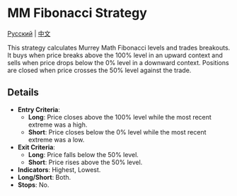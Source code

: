 # MM Fibonacci Strategy
[Русский](README_ru.md) | [中文](README_cn.md)

This strategy calculates Murrey Math Fibonacci levels and trades breakouts. It buys when price breaks above the 100% level in an upward context and sells when price drops below the 0% level in a downward context. Positions are closed when price crosses the 50% level against the trade.

## Details

- **Entry Criteria**:
  - **Long**: Price closes above the 100% level while the most recent extreme was a high.
  - **Short**: Price closes below the 0% level while the most recent extreme was a low.
- **Exit Criteria**:
  - **Long**: Price falls below the 50% level.
  - **Short**: Price rises above the 50% level.
- **Indicators**: Highest, Lowest.
- **Long/Short**: Both.
- **Stops**: No.
